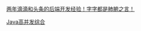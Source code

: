 [两年滴滴和头条的后端开发经验！字字都是肺腑之言！](https://mp.weixin.qq.com/s/7UNbOR_YavqsOMV9FzoKCg)

[Java高并发综合](https://monkeysayhi.github.io/2017/07/31/Java%E9%AB%98%E5%B9%B6%E5%8F%91%E7%BB%BC%E5%90%88/)
